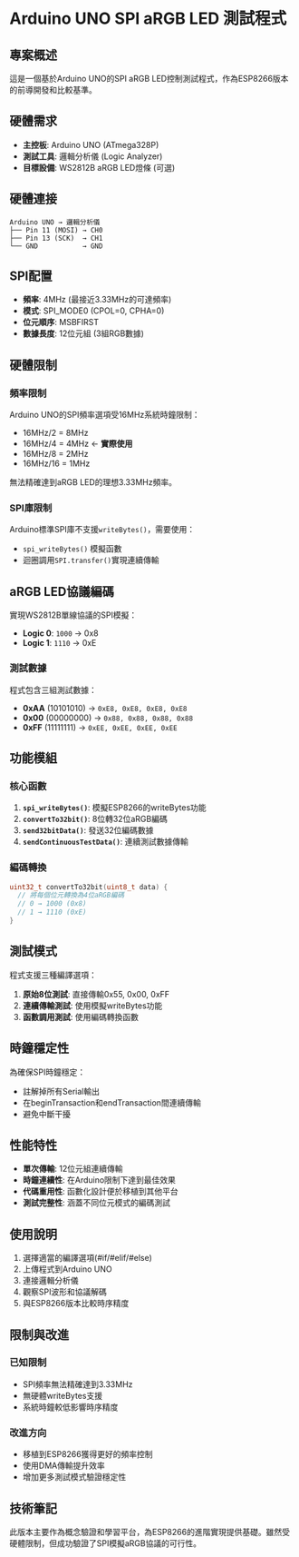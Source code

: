 # Arduino UNO SPI aRGB LED 測試程式

## 專案概述
這是一個基於Arduino UNO的SPI aRGB LED控制測試程式，作為ESP8266版本的前導開發和比較基準。

## 硬體需求
- **主控板**: Arduino UNO (ATmega328P)
- **測試工具**: 邏輯分析儀 (Logic Analyzer)
- **目標設備**: WS2812B aRGB LED燈條 (可選)

## 硬體連接
```
Arduino UNO → 邏輯分析儀
├── Pin 11 (MOSI) → CH0
├── Pin 13 (SCK)  → CH1
└── GND           → GND
```

## SPI配置
- **頻率**: 4MHz (最接近3.33MHz的可達頻率)
- **模式**: SPI_MODE0 (CPOL=0, CPHA=0)
- **位元順序**: MSBFIRST
- **數據長度**: 12位元組 (3組RGB數據)

## 硬體限制
### 頻率限制
Arduino UNO的SPI頻率選項受16MHz系統時鐘限制：
- 16MHz/2 = 8MHz
- 16MHz/4 = 4MHz ← **實際使用**
- 16MHz/8 = 2MHz
- 16MHz/16 = 1MHz

無法精確達到aRGB LED的理想3.33MHz頻率。

### SPI庫限制
Arduino標準SPI庫不支援`writeBytes()`，需要使用：
- `spi_writeBytes()` 模擬函數
- 迴圈調用`SPI.transfer()`實現連續傳輸

## aRGB LED協議編碼
實現WS2812B單線協議的SPI模擬：
- **Logic 0**: `1000` → 0x8
- **Logic 1**: `1110` → 0xE

### 測試數據
程式包含三組測試數據：
- **0xAA** (10101010) → `0xE8, 0xE8, 0xE8, 0xE8`
- **0x00** (00000000) → `0x88, 0x88, 0x88, 0x88`
- **0xFF** (11111111) → `0xEE, 0xEE, 0xEE, 0xEE`

## 功能模組

### 核心函數
1. **`spi_writeBytes()`**: 模擬ESP8266的writeBytes功能
2. **`convertTo32bit()`**: 8位轉32位aRGB編碼
3. **`send32bitData()`**: 發送32位編碼數據
4. **`sendContinuousTestData()`**: 連續測試數據傳輸

### 編碼轉換
```c
uint32_t convertTo32bit(uint8_t data) {
  // 將每個位元轉換為4位aRGB編碼
  // 0 → 1000 (0x8)
  // 1 → 1110 (0xE)
}
```

## 測試模式
程式支援三種編譯選項：
1. **原始8位測試**: 直接傳輸0x55, 0x00, 0xFF
2. **連續傳輸測試**: 使用模擬writeBytes功能
3. **函數調用測試**: 使用編碼轉換函數

## 時鐘穩定性
為確保SPI時鐘穩定：
- 註解掉所有Serial輸出
- 在beginTransaction和endTransaction間連續傳輸
- 避免中斷干擾

## 性能特性
- **單次傳輸**: 12位元組連續傳輸
- **時鐘連續性**: 在Arduino限制下達到最佳效果
- **代碼重用性**: 函數化設計便於移植到其他平台
- **測試完整性**: 涵蓋不同位元模式的編碼測試

## 使用說明
1. 選擇適當的編譯選項(#if/#elif/#else)
2. 上傳程式到Arduino UNO
3. 連接邏輯分析儀
4. 觀察SPI波形和協議解碼
5. 與ESP8266版本比較時序精度

## 限制與改進
### 已知限制
- SPI頻率無法精確達到3.33MHz
- 無硬體writeBytes支援
- 系統時鐘較低影響時序精度

### 改進方向
- 移植到ESP8266獲得更好的頻率控制
- 使用DMA傳輸提升效率
- 增加更多測試模式驗證穩定性

## 技術筆記
此版本主要作為概念驗證和學習平台，為ESP8266的進階實現提供基礎。雖然受硬體限制，但成功驗證了SPI模擬aRGB協議的可行性。
